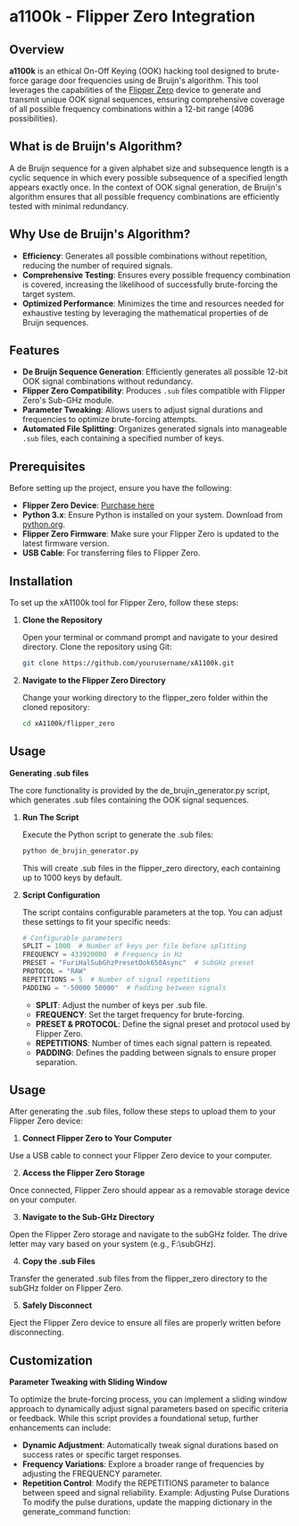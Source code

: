 # a1100k - Flipper Zero Integration

## Overview

**a1100k** is an ethical On-Off Keying (OOK) hacking tool designed to brute-force garage door frequencies using de Bruijn's algorithm. This tool leverages the capabilities of the [Flipper Zero](https://flipperzero.one/) device to generate and transmit unique OOK signal sequences, ensuring comprehensive coverage of all possible frequency combinations within a 12-bit range (4096 possibilities).

## What is de Bruijn's Algorithm?
A de Bruijn sequence for a given alphabet size and subsequence length is a cyclic sequence in which every possible 
subsequence of a specified length appears exactly once. In the context of OOK signal generation, de Bruijn's 
algorithm ensures that all possible frequency combinations are efficiently tested with minimal redundancy.

## Why Use de Bruijn's Algorithm?
- **Efficiency**: Generates all possible combinations without repetition, reducing the number of required signals.
- **Comprehensive Testing**: Ensures every possible frequency combination is covered, increasing the likelihood of successfully 
  brute-forcing the target system.
- **Optimized Performance**: Minimizes the time and resources needed for exhaustive testing by leveraging the mathematical 
  properties of de Bruijn sequences.
## Features

- **De Bruijn Sequence Generation**: Efficiently generates all possible 12-bit OOK signal combinations without redundancy.
- **Flipper Zero Compatibility**: Produces `.sub` files compatible with Flipper Zero's Sub-GHz module.
- **Parameter Tweaking**: Allows users to adjust signal durations and frequencies to optimize brute-forcing attempts.
- **Automated File Splitting**: Organizes generated signals into manageable `.sub` files, each containing a specified number of keys.

## Prerequisites

Before setting up the project, ensure you have the following:

- **Flipper Zero Device**: [Purchase here](https://flipperzero.one/)
- **Python 3.x**: Ensure Python is installed on your system. Download from [python.org](https://www.python.org/downloads/).
- **Flipper Zero Firmware**: Make sure your Flipper Zero is updated to the latest firmware version.
- **USB Cable**: For transferring files to Flipper Zero.

## Installation

To set up the xA1100k tool for Flipper Zero, follow these steps:

1. **Clone the Repository**

   Open your terminal or command prompt and navigate to your desired directory. Clone the repository using Git:

   ```bash
   git clone https://github.com/yourusername/xA1100k.git
   ```

2. **Navigate to the Flipper Zero Directory**

    Change your working directory to the flipper_zero folder within the cloned repository:

    ```bash
    cd xA1100k/flipper_zero
    ```

## Usage

**Generating .sub files** 

The core functionality is provided by the de_brujin_generator.py script, which generates .sub files containing the OOK signal sequences.

1. **Run The Script**

   Execute the Python script to generate the .sub files:

   ```bash
   python de_brujin_generator.py
   ``````

   This will create .sub files in the flipper_zero directory, each containing up to 1000 keys by default.

2. **Script Configuration**

    The script contains configurable parameters at the top. You can adjust these settings to fit your specific needs:

    ```python
    # Configurable parameters
    SPLIT = 1000  # Number of keys per file before splitting
    FREQUENCY = 433920000  # Frequency in Hz
    PRESET = "FuriHalSubGhzPresetOok650Async"  # SubGHz preset
    PROTOCOL = "RAW"
    REPETITIONS = 5  # Number of signal repetitions
    PADDING = "-50000 50000"  # Padding between signals
   ```

    - **SPLIT**: Adjust the number of keys per .sub file.
    - **FREQUENCY**: Set the target frequency for brute-forcing.
    - **PRESET & PROTOCOL**: Define the signal preset and protocol used by Flipper Zero.
    - **REPETITIONS**: Number of times each signal pattern is repeated.
    - **PADDING**: Defines the padding between signals to ensure proper separation.

## Usage

After generating the .sub files, follow these steps to upload them to your Flipper Zero device:

1.  **Connect Flipper Zero to Your Computer**

Use a USB cable to connect your Flipper Zero device to your computer.

2.  **Access the Flipper Zero Storage**

Once connected, Flipper Zero should appear as a removable storage device on your computer.

3.  **Navigate to the Sub-GHz Directory**

Open the Flipper Zero storage and navigate to the subGHz folder. The drive letter may vary based on your system (e.g., F:\subGHz\).

4.  **Copy the .sub Files**

Transfer the generated .sub files from the flipper_zero directory to the subGHz folder on Flipper Zero.

5.  **Safely Disconnect**

Eject the Flipper Zero device to ensure all files are properly written before disconnecting.

## Customization
**Parameter Tweaking with Sliding Window**

To optimize the brute-forcing process, you can implement a sliding window approach to dynamically adjust signal parameters based on specific criteria or feedback. While this script provides a foundational setup, further enhancements can include:

- **Dynamic Adjustment**: Automatically tweak signal durations based on success rates or specific target responses.
- **Frequency Variations**: Explore a broader range of frequencies by adjusting the FREQUENCY parameter.
- **Repetition Control**: Modify the REPETITIONS parameter to balance between speed and signal reliability.
    Example: Adjusting Pulse Durations
    To modify the pulse durations, update the mapping dictionary in the generate_command function:

